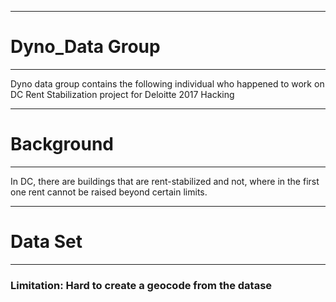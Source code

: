 ***
# Dyno_Data Group
***
Dyno data group contains the following individual who happened to work on DC Rent Stabilization project for Deloitte 2017 Hacking

***
# Background
***
In DC, there are  buildings that are rent-stabilized and not, where in the first one rent cannot be raised beyond certain limits.

***
# Data Set
***
### Limitation: Hard to create a geocode from the datase
### 
